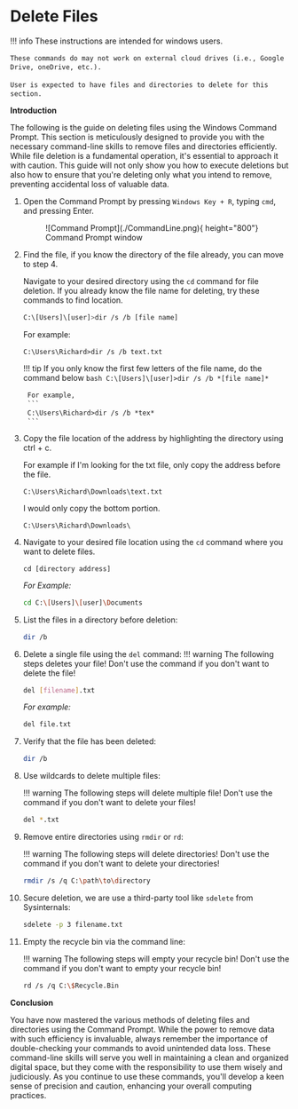 # Delete Files


!!! info
    These instructions are intended for windows users.

    These commands do may not work on external cloud drives (i.e., Google Drive, oneDrive, etc.).

    User is expected to have files and directories to delete for this section.

<b>Introduction</b> 

The following is the guide on deleting files using the Windows Command Prompt. This section is meticulously designed to provide you with the necessary command-line skills to remove files and directories efficiently. While file deletion is a fundamental operation, it's essential to approach it with caution. This guide will not only show you how to execute deletions but also how to ensure that you're deleting only what you intend to remove, preventing accidental loss of valuable data.

1. Open the Command Prompt by pressing `Windows Key + R`, typing `cmd`, and pressing 
Enter. 

    <figure markdown="span">
    ![Command Prompt](./CommandLine.png){ height="800"}
    <figcaption>Command Prompt window</figcaption>
    </figure>

2. Find the file, if you know the directory of the file already, you can move to step 4.

    Navigate to your desired directory using the `cd` command for file deletion. If you already know the file name for deleting, try these commands to find location.
    ```bash
    C:\[Users]\[user]>dir /s /b [file name]
    ```
    For example:
    ```
    C:\Users\Richard>dir /s /b text.txt
    ```
    !!! tip
        If you only know the first few letters of the file name, do the command below
        ```bash
        C:\[Users]\[user]>dir /s /b *[file name]*
        ```

        For example,
        ```
        C:\Users\Richard>dir /s /b *tex*
        ```

3. Copy the file location of the address by highlighting the directory using ctrl + c.

    For example if I'm looking for the txt file, only copy the address before the file.
    ```
    C:\Users\Richard\Downloads\text.txt
    ```
    I would only copy the bottom portion.
    ```
    C:\Users\Richard\Downloads\
    ```


4. Navigate to your desired file location using the `cd` command where you want to delete files.

    ```
    cd [directory address]
    ```

    <i> For Example: </i>
    ```bash
    cd C:\[Users]\[user]\Documents
    ```

5. List the files in a directory before deletion: 
    ```bash
    dir /b
    ```



6. Delete a single file using the `del` command: 
    !!! warning
        The following steps deletes your file! Don't use the command if you 
        don't want to delete the file!
        
    ```bash
    del [filename].txt
    ```

    <i>For example:</i>
    ```bash
    del file.txt
    ```

7. Verify that the file has been deleted:

    ```bash
    dir /b
    ```

8. Use wildcards to delete multiple files:

    !!! warning
        The following steps will delete multiple file! Don't use the command 
        if you don't want to delete your files!


    ```bash
    del *.txt
    ```

9. Remove entire directories using `rmdir` or `rd`: 

    !!! warning
        The following steps will delete directories! Don't use the command if 
        you don't want to delete your directories!


    ```bash
    rmdir /s /q C:\path\to\directory
    ```

10. Secure deletion, we are use a third-party tool like `sdelete` from Sysinternals: 

    ```bash
    sdelete -p 3 filename.txt
    ```

11. Empty the recycle bin via the command line: 

    !!! warning
        The following steps will empty your recycle bin! Don't use the command 
        if you don't want to empty your recycle bin!

    ```bash
    rd /s /q C:\$Recycle.Bin
    ```


<b>Conclusion</b>

You have now mastered the various methods of deleting files and directories using 
the Command Prompt. While the power to remove data with such efficiency is 
invaluable, always remember the importance of double-checking your commands to 
avoid unintended data loss. These command-line skills will serve you well in 
maintaining a clean and organized digital space, but they come with the 
responsibility to use them wisely and judiciously. As you continue to use these 
commands, you'll develop a keen sense of precision and caution, enhancing your 
overall computing practices.